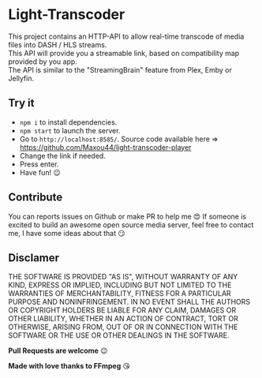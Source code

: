 # Light-Transcoder

This project contains an HTTP-API to allow real-time transcode of media files into DASH / HLS streams.  
This API will provide you a streamable link, based on compatibility map provided by you app.  
The API is similar to the "StreamingBrain" feature from Plex, Emby or Jellyfin.

## Try it

- `npm i` to install dependencies.
- `npm start` to launch the server.
- Go to `http://localhost:8585/`. Source code available here => https://github.com/Maxou44/light-transcoder-player
- Change the link if needed.
- Press enter.
- Have fun! 😉

## Contribute

You can reports issues on Github or make PR to help me 😍
If someone is excited to build an awesome open source media server, feel free to contact me, I have some ideas about that 😏

## Disclamer

THE SOFTWARE IS PROVIDED "AS IS", WITHOUT WARRANTY OF ANY KIND, EXPRESS OR IMPLIED, INCLUDING BUT NOT LIMITED TO THE WARRANTIES OF MERCHANTABILITY, FITNESS FOR A PARTICULAR PURPOSE AND NONINFRINGEMENT. IN NO EVENT SHALL THE AUTHORS OR COPYRIGHT HOLDERS BE LIABLE FOR ANY CLAIM, DAMAGES OR OTHER LIABILITY, WHETHER IN AN ACTION OF CONTRACT, TORT OR OTHERWISE, ARISING FROM, OUT OF OR IN CONNECTION WITH THE SOFTWARE OR THE USE OR OTHER DEALINGS IN THE SOFTWARE.

**Pull Requests are welcome** 😉

**Made with love thanks to FFmpeg** 😘